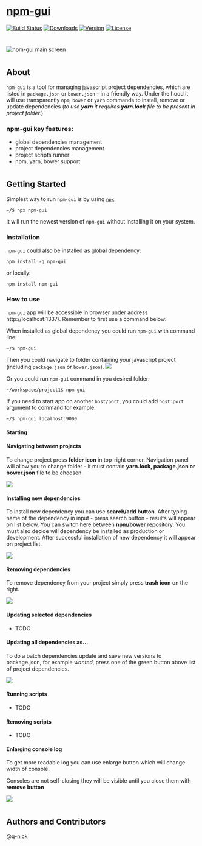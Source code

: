# [npm-gui](http://q-nick.github.io/npm-gui/)

[![Build Status](https://travis-ci.org/q-nick/npm-gui.svg)](https://travis-ci.org/q-nick/npm-gui) <a href="https://www.npmjs.com/package/npm-gui"><img src="https://img.shields.io/npm/dm/npm-gui.svg" alt="Downloads"></a> <a href="https://www.npmjs.com/package/npm-gui"><img src="https://img.shields.io/npm/v/npm-gui.svg" alt="Version"></a> <a href="https://www.npmjs.com/package/npm-gui"><img src="https://img.shields.io/npm/l/npm-gui.svg" alt="License"></a>
#
![npm-gui main screen](https://github.com/q-nick/npm-gui/raw/gh-pages/screen-1-0-0.png)
#
## About
`npm-gui` is a tool for managing javascript project dependencies, which are listed in `package.json` or `bower.json` - in a friendly way. Under the hood it will use transparently `npm`, `bower` or `yarn` commands to install, remove or update dependencies
(*to use **yarn** it requires **yarn.lock** file to be present in project folder.*)


### **npm-gui** key features:
- global dependencies management
- project dependencies management
- project scripts runner
- npm, yarn, bower support

#
## Getting Started
Simplest way to run `npm-gui` is by using <a href="https://www.npmjs.com/package/npx">`npx`</a>:
```
~/$ npx npm-gui
```
It will run the newest version of `npm-gui` without installing it on your system.

### Installation
`npm-gui` could also be installed as global dependency:
```
npm install -g npm-gui
```
or locally:
```
npm install npm-gui
```

### How to use
`npm-gui` app will be accessible in browser under address http://localhost:1337/. Remember to first use a command below:

When installed as global dependency you could run `npm-gui` with command line:
```
~/$ npm-gui
```

Then you could navigate to folder containing your javascript project (including `package.json` or `bower.json`).
![](https://raw.githubusercontent.com/q-nick/npm-gui/gh-pages/video/navigation.gif)

Or you could run `npm-gui` command in you desired folder:
```
~/workspace/project1$ npm-gui
```
If you need to start app on another `host/port`, you could add `host:port` argument to command for example:
```
~/$ npm-gui localhost:9000
```

#### Starting

#### Navigating between projects
To change project press **folder icon** in top-right corner. Navigation panel will allow you to change folder - it must contain **yarn.lock, package.json or bower.json** file to be choosen.

![](https://raw.githubusercontent.com/q-nick/npm-gui/gh-pages/video/navigation.gif)

#### Installing new dependencies
To install new dependency you can use **search/add button**. After typing name of the dependency in input - press search button - results will appear on list below. You can switch here between **npm/bower** repository. You must also decide will dependency be installed as production or development. After successful installation of new dependency it will appear on project list.

![](https://raw.githubusercontent.com/q-nick/npm-gui/gh-pages/video/installing.gif)

#### Removing dependencies
To remove dependency from your project simply press **trash icon** on the right.

![](https://raw.githubusercontent.com/q-nick/npm-gui/gh-pages/video/removing.gif)

#### Updating selected dependencies
- TODO

#### Updating all dependencies as...
To do a batch dependencies update and save new versions to package.json, for example *wanted*, press one of the green button above list of project dependencies.

![](https://raw.githubusercontent.com/q-nick/npm-gui/gh-pages/video/batch-update.gif)

#### Running scripts
- TODO

#### Removing scripts
- TODO

#### Enlarging console log
To get more readable log you can use enlarge button which will change width of console.

Consoles are not self-closing they will be visible until you close them with **remove button**

![](https://raw.githubusercontent.com/q-nick/npm-gui/gh-pages/video/console.gif)


#
## Authors and Contributors
@q-nick
